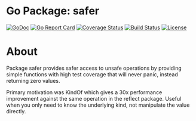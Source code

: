 # Go Package: safer

  [![GoDoc](http://img.shields.io/badge/go-documentation-blue.svg?style=flat-square)](http://godoc.org/github.com/cstockton/go-safer)
  [![Go Report Card](https://goreportcard.com/badge/github.com/cstockton/go-safer?style=flat-square)](https://goreportcard.com/report/github.com/cstockton/go-safer)
  [![Coverage Status](https://img.shields.io/codecov/c/github/cstockton/go-safer/master.svg?style=flat-square)](https://codecov.io/github/cstockton/go-safer?branch=master)
  [![Build Status](http://img.shields.io/travis/cstockton/go-safer.svg?style=flat-square)](https://travis-ci.org/cstockton/go-safer)
  [![License](http://img.shields.io/badge/license-mit-blue.svg?style=flat-square)](https://raw.githubusercontent.com/cstockton/go-safer/master/LICENSE)


# About

Package safer provides safer access to unsafe operations by providing simple
functions with high test coverage that will never panic, instead returning
zero values.

Primary motivation was KindOf which gives a 30x performance improvement against
the same operation in the reflect package. Useful when you only need to know
the underlying kind, not manipulate the value directly.

